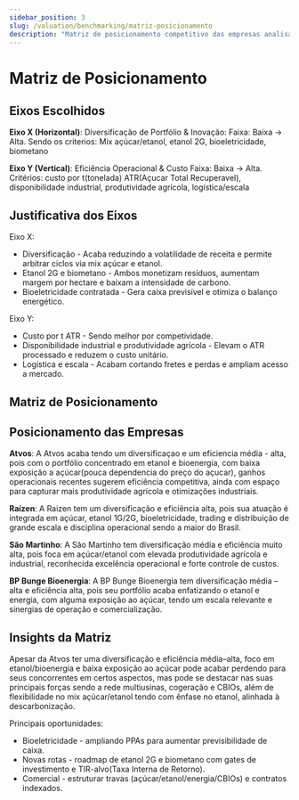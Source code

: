 ```yaml
---
sidebar_position: 3
slug: /valuation/benchmarking/matriz-posicionamento
description: "Matriz de posicionamento competitivo das empresas analisadas"
---
```


# Matriz de Posicionamento

## Eixos Escolhidos

**Eixo X (Horizontal)**: Diversificação de Portfólio & Inovação: 
Faixa: Baixa -> Alta.
Sendo os criterios: Mix açúcar/etanol, etanol 2G, bioeletricidade, biometano

**Eixo Y (Vertical)**: Eficiência Operacional & Custo
Faixa: Baixa -> Alta.
Critérios: custo por t(tonelada) ATR(Açucar Total Recuperavel), disponibilidade industrial, produtividade agrícola, logística/escala

## Justificativa dos Eixos

Eixo X:
- Diversificação - Acaba reduzindo a volatilidade de receita e permite arbitrar ciclos via mix açúcar e etanol.
- Etanol 2G e biometano -  Ambos monetizam resíduos, aumentam margem por hectare e baixam a intensidade de carbono.
- Bioeletricidade contratada - Gera caixa previsível e otimiza o balanço energético.

Eixo Y: 
- Custo por t ATR - Sendo melhor por competividade.
- Disponibilidade industrial e produtividade agrícola - Elevam o ATR processado e reduzem o custo unitário.
- Logística e escala - Acabam cortando fretes e perdas e ampliam acesso a mercado.

## Matriz de Posicionamento

## Posicionamento das Empresas

**Atvos**: A Atvos acaba tendo um diversificaçao e um eficiencia média - alta, pois com o portfólio concentrado em etanol e bioenergia, com baixa exposição a açúcar(pouca dependencia do preço do açucar), ganhos operacionais recentes sugerem eficiência competitiva, ainda com espaço para capturar mais produtividade agrícola e otimizações industriais.

**Raízen**: A Raizen tem um diversificação e eficiência alta, pois sua atuação é integrada em açúcar, etanol 1G/2G, bioeletricidade, trading e distribuição de grande escala e disciplina operacional sendo a maior do Brasil.

**São Martinho**: A São Martinho tem diversificação média e eficiência muito alta, pois foca em açúcar/etanol com elevada produtividade agrícola e industrial, reconhecida excelência operacional e forte controle de custos.

**BP Bunge Bioenergia**: A BP Bunge Bioenergia tem diversificação média – alta e eficiência alta, pois seu portfólio acaba enfatizando o etanol e energia, com alguma exposição ao açúcar, tendo um escala relevante e sinergias de operação e comercialização.

## Insights da Matriz

Apesar da Atvos ter uma diversificação e eficiência média–alta, foco em etanol/bioenergia e baixa exposição ao açúcar pode acabar perdendo para seus concorrentes em certos aspectos, mas pode se destacar nas suas principais forças sendo a rede multiusinas, cogeração e CBIOs, além de flexibilidade no mix açúcar/etanol tendo com ênfase no etanol, alinhada à descarbonização.

Principais oportunidades:
- Bioeletricidade - ampliando PPAs para aumentar previsibilidade de caixa.
- Novas rotas - roadmap de etanol 2G e biometano com gates de investimento e TIR-alvo(Taxa Interna de Retorno).
- Comercial - estruturar travas (açúcar/etanol/energia/CBIOs) e contratos indexados.

